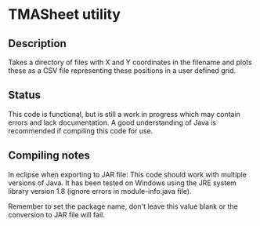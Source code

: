 # TMASheet utility

## Description
Takes a directory of files with X and Y coordinates in the filename and plots these as a CSV file representing these positions in a user defined grid.

## Status
This code is functional, but is still a work in progress which may contain errors and lack documentation. A good understanding of Java is recommended if compiling this code for use.

## Compiling notes

In eclipse when exporting to JAR file:
This code should work with multiple versions of Java. It has been tested on Windows using the JRE system library version 1.8 (ignore errors in module-info.java file).

Remember to set the package name, don't leave this value blank or the conversion to JAR file will fail.
